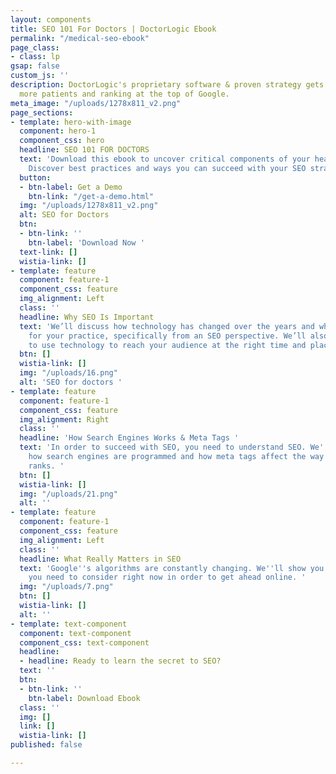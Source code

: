 ```yaml
---
layout: components
title: SEO 101 For Doctors | DoctorLogic Ebook
permalink: "/medical-seo-ebook"
page_class:
- class: lp
gsap: false
custom_js: ''
description: DoctorLogic's proprietary software & proven strategy gets you found by
  more patients and ranking at the top of Google.
meta_image: "/uploads/1278x811_v2.png"
page_sections:
- template: hero-with-image
  component: hero-1
  component_css: hero
  headline: SEO 101 FOR DOCTORS
  text: 'Download this ebook to uncover critical components of your healthcare SEO.
    Discover best practices and ways you can succeed with your SEO strategy. '
  button:
  - btn-label: Get a Demo
    btn-link: "/get-a-demo.html"
  img: "/uploads/1278x811_v2.png"
  alt: SEO for Doctors
  btn:
  - btn-link: ''
    btn-label: 'Download Now '
  text-link: []
  wistia-link: []
- template: feature
  component: feature-1
  component_css: feature
  img_alignment: Left
  class: ''
  headline: Why SEO Is Important
  text: 'We’ll discuss how technology has changed over the years and what that means
    for your practice, specifically from an SEO perspective. We’ll also show you how
    to use technology to reach your audience at the right time and place online. '
  btn: []
  wistia-link: []
  img: "/uploads/16.png"
  alt: 'SEO for doctors '
- template: feature
  component: feature-1
  component_css: feature
  img_alignment: Right
  class: ''
  headline: 'How Search Engines Works & Meta Tags '
  text: 'In order to succeed with SEO, you need to understand SEO. We''ll discuss
    how search engines are programmed and how meta tags affect the way your website
    ranks. '
  btn: []
  wistia-link: []
  img: "/uploads/21.png"
  alt: ''
- template: feature
  component: feature-1
  component_css: feature
  img_alignment: Left
  class: ''
  headline: What Really Matters in SEO
  text: 'Google''s algorithms are constantly changing. We''ll show you which factors
    you need to consider right now in order to get ahead online. '
  img: "/uploads/7.png"
  btn: []
  wistia-link: []
  alt: ''
- template: text-component
  component: text-component
  component_css: text-component
  headline:
  - headline: Ready to learn the secret to SEO?
  text: ''
  btn:
  - btn-link: ''
    btn-label: Download Ebook
  class: ''
  img: []
  link: []
  wistia-link: []
published: false

---
```

